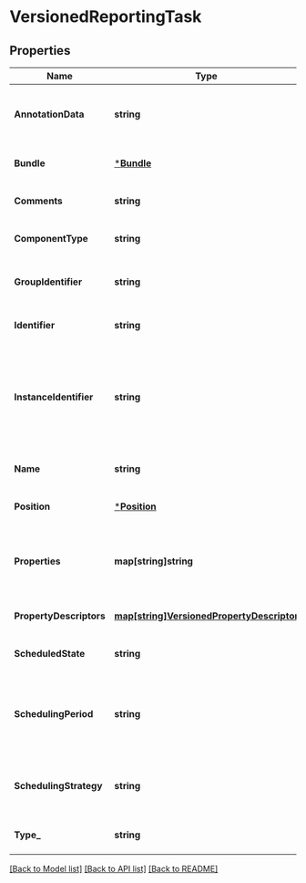 # VersionedReportingTask

## Properties
Name | Type | Description | Notes
------------ | ------------- | ------------- | -------------
**AnnotationData** | **string** | The annotation for the reporting task. This is how the custom UI relays configuration to the reporting task. | [optional] [default to null]
**Bundle** | [***Bundle**](Bundle.md) |  | [optional] [default to null]
**Comments** | **string** | The user-supplied comments for the component | [optional] [default to null]
**ComponentType** | **string** |  | [optional] [default to null]
**GroupIdentifier** | **string** | The ID of the Process Group that this component belongs to | [optional] [default to null]
**Identifier** | **string** | The component&#x27;s unique identifier | [optional] [default to null]
**InstanceIdentifier** | **string** | The instance ID of an existing component that is described by this VersionedComponent, or null if this is not mapped to an instantiated component | [optional] [default to null]
**Name** | **string** | The component&#x27;s name | [optional] [default to null]
**Position** | [***Position**](Position.md) |  | [optional] [default to null]
**Properties** | **map[string]string** | The properties for the component. Properties whose value is not set will only contain the property name. | [optional] [default to null]
**PropertyDescriptors** | [**map[string]VersionedPropertyDescriptor**](VersionedPropertyDescriptor.md) | The property descriptors for the component. | [optional] [default to null]
**ScheduledState** | **string** | Indicates the scheduled state for the Reporting Task | [optional] [default to null]
**SchedulingPeriod** | **string** | The frequency with which to schedule the reporting task. The format of the value will depend on the value of schedulingStrategy. | [optional] [default to null]
**SchedulingStrategy** | **string** | Indicates scheduling strategy that should dictate how the reporting task is triggered. | [optional] [default to null]
**Type_** | **string** | The type of the extension component | [optional] [default to null]

[[Back to Model list]](../README.md#documentation-for-models) [[Back to API list]](../README.md#documentation-for-api-endpoints) [[Back to README]](../README.md)

